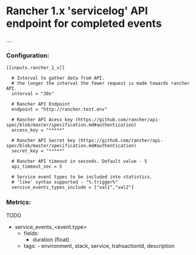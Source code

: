 # Rancher 1.x 'servicelog' API endpoint for completed events

....

### Configuration:

```
[[inputs.rancher_1_x]]  
  
  # Interval to gather data from API.
  # the longer the interval the fewer request is made towards rancher API.
  interval = "30s"
  
  # Rancher API Endpoint
  endpoint = "http://rancher.test.env"

  # Rancher API Acess key (https://github.com/rancher/api-spec/blob/master/specification.md#authentication)
  access_key = "*****"

  # Rancher API Secret key (https://github.com/rancher/api-spec/blob/master/specification.md#authentication)
  secret_key = "*****"

  # Rancher API timeout in seconds. Default value - 5
  api_timeout_sec = 5 

  # Service event types to be included into statistics.
  # 'like' syntax supported - "%.trigger%" 
  service_events_types_include = ["val1","val2"]
```

### Metrics:
TODO
- service_events_<event.type>
  - fields:
	- duration (float)
  - tags: - environment, stack, service, trahsactionId, description
